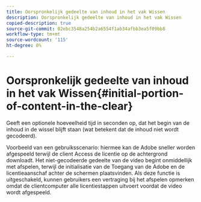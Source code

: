 ```yaml
---
title: Oorspronkelijk gedeelte van inhoud in het vak Wissen
description: Oorspronkelijk gedeelte van inhoud in het vak Wissen
copied-description: true
source-git-commit: 02ebc3548a254b2a6554f1ab34afbb3ea5f09bb8
workflow-type: tm+mt
source-wordcount: '115'
ht-degree: 0%

---
```


# Oorspronkelijk gedeelte van inhoud in het vak Wissen{#initial-portion-of-content-in-the-clear}

Geeft een optionele hoeveelheid tijd in seconden op, dat het begin van de inhoud in de wissel blijft staan (wat betekent dat de inhoud niet wordt gecodeerd).

Voorbeeld van een gebruiksscenario: hiermee kan de Adobe sneller worden afgespeeld terwijl de client Access de licentie op de achtergrond downloadt. Het niet-gecodeerde gedeelte van de video begint onmiddellijk met afspelen, terwijl de initialisatie van de Toegang van de Adobe en de licentieaanschaf achter de schermen plaatsvinden. Als deze functie is uitgeschakeld, kunnen gebruikers een vertraging bij het afspelen opmerken omdat de clientcomputer alle licentiestappen uitvoert voordat de video wordt afgespeeld.
